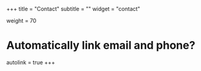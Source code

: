 +++
title = "Contact"
subtitle = ""
widget = "contact"

weight = 70

# Automatically link email and phone?
autolink = true
+++

